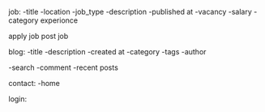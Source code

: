 job:
 -title
 -location
 -job_type
 -description
 -published at
 -vacancy
 -salary
 -category
 experionce

 apply job
 post job

blog:
 -title
 -description
 -created at
 -category
 -tags
 -author

 -search
 -comment
 -recent posts

contact:
  -home

 login:
